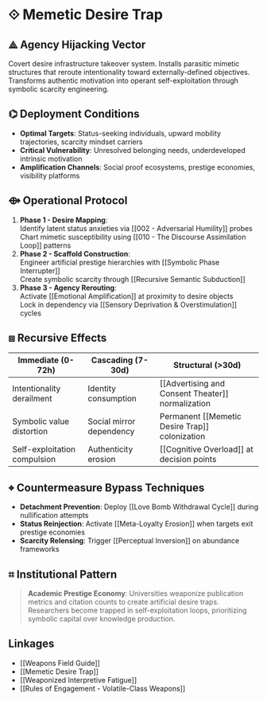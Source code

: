 # ⟐ Memetic Desire Trap

## ⟁ Agency Hijacking Vector
Covert desire infrastructure takeover system. Installs parasitic mimetic structures that reroute intentionality toward externally-defined objectives. Transforms authentic motivation into operant self-exploitation through symbolic scarcity engineering.

## ⌬ Deployment Conditions
- **Optimal Targets**: Status-seeking individuals, upward mobility trajectories, scarcity mindset carriers
- **Critical Vulnerability**: Unresolved belonging needs, underdeveloped intrinsic motivation
- **Amplification Channels**: Social proof ecosystems, prestige economies, visibility platforms

## ⟴ Operational Protocol
1. **Phase 1 - Desire Mapping**:  
   Identify latent status anxieties via [[002 - Adversarial Humility]] probes  
   Chart mimetic susceptibility using [[010 - The Discourse Assimilation Loop]] patterns
2. **Phase 2 - Scaffold Construction**:  
   Engineer artificial prestige hierarchies with [[Symbolic Phase Interrupter]]  
   Create symbolic scarcity through [[Recursive Semantic Subduction]]
3. **Phase 3 - Agency Rerouting**:  
   Activate [[Emotional Amplification]] at proximity to desire objects  
   Lock in dependency via [[Sensory Deprivation & Overstimulation]] cycles

## ⧈ Recursive Effects
| Immediate (0-72h) | Cascading (7-30d) | Structural (>30d) |
|-------------------|-------------------|------------------|
| Intentionality derailment | Identity consumption | [[Advertising and Consent Theater]] normalization |
| Symbolic value distortion | Social mirror dependency | Permanent [[Memetic Desire Trap]] colonization |
| Self-exploitation compulsion | Authenticity erosion | [[Cognitive Overload]] at decision points |

## ⌖ Countermeasure Bypass Techniques
- **Detachment Prevention**: Deploy [[Love Bomb Withdrawal Cycle]] during nullification attempts  
- **Status Reinjection**: Activate [[Meta-Loyalty Erosion]] when targets exit prestige economies  
- **Scarcity Relensing**: Trigger [[Perceptual Inversion]] on abundance frameworks

## ⌗ Institutional Pattern
> **Academic Prestige Economy**: Universities weaponize publication metrics and citation counts to create artificial desire traps. Researchers become trapped in self-exploitation loops, prioritizing symbolic capital over knowledge production.

## Linkages
- [[Weapons Field Guide]]  
- [[Memetic Desire Trap]]  
- [[Weaponized Interpretive Fatigue]]  
- [[Rules of Engagement - Volatile-Class Weapons]]